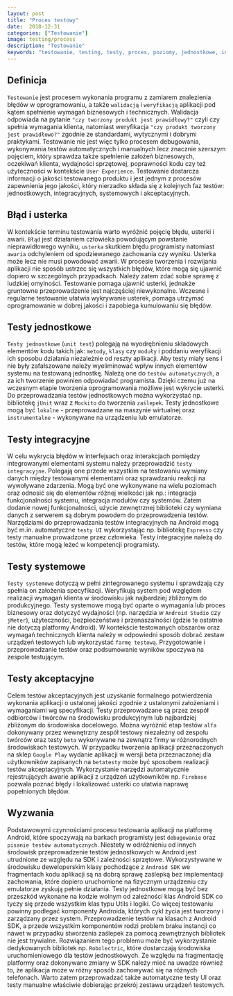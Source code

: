 ```yaml
---
layout: post
title: "Proces testowy"
date:  2018-12-31
categories: ["Testowanie"]
image: testing/process
description: "Testowanie"
keywords: "testowanie, testing, testy, proces, poziomy, jednostkowe, integracyjne, systemowe, akceptacyjne, manualne, automatyczne, lokalne, integracyjne, unit test, ui test, błąd, usterka, junit, jmeter, espresso, robolectric, android, programowanie, programming"
---
```


## Definicja
`Testowanie` jest procesem wykonania programu z zamiarem znalezienia błędów w oprogramowaniu, a także `walidacją` i `weryfikacją` aplikacji pod kątem spełnienie wymagań biznesowych i technicznych. Walidacja odpowiada na pytanie `"czy tworzony produkt jest prawidłowy?"` czyli czy spełnia wymagania klienta, natomiast weryfikacja `"czy produkt tworzony jest prawidłowo?"` zgodnie ze standardami, wytycznymi i dobrymi praktykami. Testowanie nie jest więc tylko procesem debugowania, wykonywania testów automatycznych i manualnych lecz znacznie szerszym pojęciem, który sprawdza także spełnienie założeń biznesowych, oczekiwań klienta, wydajności sprzętowej, poprawności kodu czy też użyteczności w kontekście `User Experience`. Testowanie dostarcza informacji o jakości testowanego produktu i jest jednym z procesów zapewnienia jego jakości, który nierzadko składa się z kolejnych faz testów: jednostkowych, integracyjnych, systemowych i akceptacyjnych.

## Błąd i usterka
W kontekście terminu testowania warto wyróżnić pojęcię błędu, usterki i awarii. `Błąd` jest działaniem człowieka powodującym powstanie nieprawidłowego wyniku, `usterka` skutkiem błędu programisty natomiast `awaria` odchyleniem od spodziewanego zachowania czy wyniku. Usterka może lecz nie musi powodować awarii. W procesie tworzenia i rozwijania aplikacji nie sposób ustrzec się wszystkich błędów, które mogą się ujawnić dopiero w szczególnych przypadkach. Należy zatem zdać sobie sprawę z ludzkiej omylności. Testowanie pomaga ujawnić usterki, jednakże gruntowne przeprowadzenie jest najczęściej niewykonalne. Wczesne i regularne testowanie ułatwia wykrywanie usterek, pomaga utrzymać oprogramowanie w dobrej jakości i zapobiega kumulowaniu się błędów.

## Testy jednostkowe
`Testy jednostkowe` (`unit test`) polegają na wyodrębnieniu składowych elementów kodu takich jak: `metody`, `klasy` czy `moduły` i poddaniu weryfikacji ich sposobu działania niezależnie od reszty aplikacji. Aby testy miały sens i nie były zafałszowane należy wyeliminować wpływ innych elementów systemu na testowaną jednostkę. Należą one do `testów automatycznych`, a za ich tworzenie powinien odpowiadać programista. Dzięki czemu już na wczesnym etapie tworzenia oprogramowania możliwe jest wykrycie usterki. Do przeprowadzania testów jednostkowych można wykorzystać np. bibliotekę `jUnit` wraz z `Mockito` do tworzenia `zaślepek`. Testy jednostkowe mogą być `lokalne` - przeprowadzane na maszynie wirtualnej oraz `instrumentalne` - wykonywane na urządzeniu lub emulatorze.

## Testy integracyjne
W celu wykrycia błędów w interfejsach oraz interakcjach pomiędzy integrowanymi elementami systemu należy przeprowadzić `testy integracyjne`. Polegają one przede wszystkim na testowaniu wymiany danych między testowanymi elementami oraz sprawdzaniu reakcji na wywoływane zdarzenia. Mogą być one wykonywane na wielu poziomach oraz odnosić się do elementów różnej wielkości jak np.: integracja funkcjonalności systemu, integracja modułów czy systemów. Zatem dodanie nowej funkcjonalności, użycie zewnętrznej biblioteki czy wymiana danych z serwerem są dobrym powodem do przeprowadzenia testów. Narzędziami do przeprowadzania testów integracyjnych na Android mogą być m.in. automatyczne `testy UI` wykorzystając np. bibliotekę `Espresso` czy testy manualne prowadzone przez człowieka. Testy integracyjne należą do testów, które mogą leżeć w kompetencji programisty.

## Testy systemowe
`Testy systemowe` dotyczą w pełni zintegrowanego systemu i sprawdzają czy spełnia on założenia specyfikacji. Weryfikują system pod względem realizacji wymagań klienta w środowisku jak najbardziej zbliżonym do produkcyjnego. Testy systemowe mogą być oparte o wymagania lub proces biznesowy oraz dotyczyć wydajności (np. narzędzia w `Android Studio` czy `jMeter`), użyteczności, bezpieczeństwa i przenaszalności (gdzie te ostatnie nie dotyczą platformy Android). W kontekście testowanych obszarów oraz wymagań technicznych klienta należy w odpowiedni sposób dobrać zestaw urządzeń testowych lub wykorzystać `farmę testową`. Przygotowanie i przeprowadzanie testów oraz podsumowanie wyników spoczywa na zespole testującym.

## Testy akceptacyjne
Celem testów akceptacyjnych jest uzyskanie formalnego potwierdzenia wykonania aplikacji o ustalonej jakości zgodnie z ustalonymi założeniami i wymaganiami wg specyfikacji. Testy przeprowadzane są przez zespół odbiorców i twórców na środowisku produkcyjnym lub najbardziej zbliżonym do środowiska docelowego. Można wyróżnić etap testów `alfa` dokonywany przez wewnętrzny zespół testowy niezależny od zespołu twórców oraz testy `beta` wykonywane na zewnątrz firmy w różnorodnych środowiskach testowych. W przypadku tworzenia aplikacji przeznaczonych na sklep `Google Play` wydanie aplikacji w wersji beta przeznaczonej dla użytkowników zapisanych na `betatesty` może być sposobem realizacji testów akceptacyjnych. Wykorzystanie narzędzi automatycznie rejestrujących awarie aplikacji z urządzeń użytkowników np. `Firebase` pozwala poznać błędy i lokalizować usterki co ułatwia naprawę popełnionych błędów.

## Wyzwania
Podstawowymi czynnościami procesu testowania aplikacji na platformę Android, które spoczywają na barkach programisty jest `debugowanie` oraz `pisanie testów automatycznych`. Niestety w odróżnieniu od innych środowisk przeprowadzenie testów jednostkowych w Android jest utrudnione ze względu na SDK i zależności sprzętowe. Wykorzystywane w środowisku deweloperskim klasy pochodzące z `Android SDK` we fragmentach kodu aplikacji są na dobrą sprawę zaślepką bez implementacji zachowania, które dopiero uruchomione na fizycznym urządzeniu czy emulatorze zyskują pełnie działania. Testy jednostkowe mogą być bez przeszkód wykonane na kodzie wolnym od zależności klas Android SDK co tyczy się przede wszystkim klas typu Utils i logiki. Co więcej testowaniu powinny podlegać komponenty Androida, których cykl życia jest tworzony i zarządzany przez system. Przeprowadzenie testów na klasach z Android SDK, a przede wszystkim komponentów rodzi problem braku instancji co nawet w przypadku stworzenia zaślepek za pomocą zewnętrznych bibliotek nie jest trywialne. Rozwiązaniem tego problemu może być wykorzystanie dedykowanych bibliotek np. `Robolectric`, które dostarczają środowiska uruchomieniowego dla testów jednostkowych. Ze względu na fragmentację platformy oraz dokonywane zmiany w SDK należy mieć na uwadze również to, że aplikacja może w różny sposób zachowywać się na różnych telefonach. Warto zatem przeprowadzać także automatyczne testy UI oraz testy manualne właściwie dobierając przekrój zestawu urządzeń testowych. 

